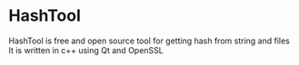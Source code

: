# HashTool
HashTool is free and open source tool for getting hash from string and files It is written in c++ using Qt and OpenSSL
